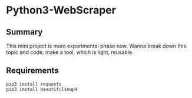 # Python3-WebScraper


## Summary

This mini project is more experimental phase now. Wanna break down this topic and code, make a tool, which is light, reusable.


## Requirements

```
pip3 install requests
pip3 install beautifulsoup4
```
